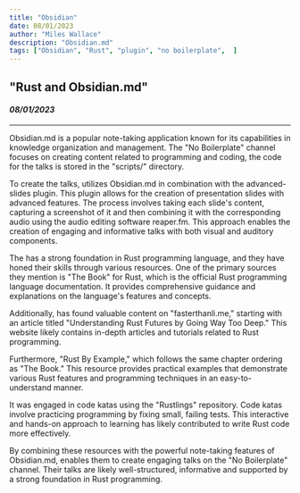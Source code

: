 ```yaml
---
title: "Obsidian"
date: 08/01/2023
author: "Miles Wallace"
description: "Obsidian.md"
tags: ["Obsidian", "Rust", "plugin", "no boilerplate",  ]
---
```

## "Rust and Obsidian.md"  
#### _08/01/2023_   
____
Obsidian.md is a popular note-taking application known for its capabilities in knowledge organization and management. The "No Boilerplate" channel focuses on creating content related to programming and coding, the code for the talks is stored in the "scripts/" directory.

To create the talks, utilizes Obsidian.md in combination with the advanced-slides plugin. This plugin allows for the creation of presentation slides with advanced features. The process involves taking each slide's content, capturing a screenshot of it and then combining it with the corresponding audio using the audio editing software reaper.fm. This approach enables the creation of engaging and informative talks with both visual and auditory components.

The  has a strong foundation in Rust programming language, and they have honed their skills through various resources. One of the primary sources they mention is "The Book" for Rust, which is the official Rust programming language documentation. It provides comprehensive guidance and explanations on the language's features and concepts.

Additionally, has found valuable content on "fasterthanli.me," starting with an article titled "Understanding Rust Futures by Going Way Too Deep." This website likely contains in-depth articles and tutorials related to Rust programming.

Furthermore, "Rust By Example," which follows the same chapter ordering as "The Book." This resource provides practical examples that demonstrate various Rust features and programming techniques in an easy-to-understand manner.

It was engaged in code katas using the "Rustlings" repository. Code katas involve practicing programming by fixing small, failing tests. This interactive and hands-on approach to learning has likely contributed to write Rust code more effectively.

By combining these resources with the powerful note-taking features of Obsidian.md, enables them to create engaging talks on the "No Boilerplate" channel. Their talks are likely well-structured, informative and supported by a strong foundation in Rust programming.
